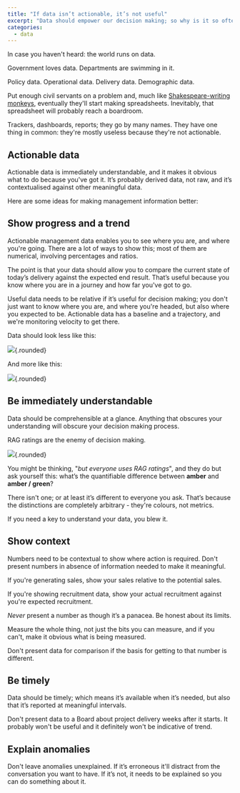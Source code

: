 ```yaml
---
title: "If data isn’t actionable, it’s not useful"
excerpt: "Data should empower our decision making; so why is it so often useless?"
categories:
  - data
---
```


In case you haven't heard: the world runs on data.

Government loves data. Departments are swimming in it.

Policy data. Operational data. Delivery data. Demographic data.

Put enough civil servants on a problem and, much like [Shakespeare-writing monkeys](https://en.m.wikipedia.org/wiki/Infinite_monkey_theorem), eventually they'll start making spreadsheets. Inevitably, that spreadsheet will probably reach a boardroom.

Trackers, dashboards, reports; they go by many names. They have one thing in common: they're mostly useless because they're not actionable.

## Actionable data

Actionable data is immediately understandable, and it makes it obvious what to do because you've got it. It’s probably derived data, not raw, and it’s contextualised against other meaningful data.

Here are some ideas for making management information better:

## Show progress and a trend

Actionable management data enables you to see where you are, and where you're going. There are a lot of ways to show this; most of them are numerical, involving percentages and ratios.

The point is that your data should allow you to compare the current state of today’s delivery against the expected end result. That’s useful because you know where you are in a journey and how far you've got to go.

Useful data needs to be relative if it’s useful for decision making; you don't just want to know where you are, and where you're headed, but also where you expected to be. Actionable data has a baseline and a trajectory, and we're monitoring velocity to get there.

Data should look less like this:

![](/assets/images/posts/2016/04/23/actionable-data/actionable-data-1.jpg){.rounded}

And more like this:

![](/assets/images/posts/2016/04/23/actionable-data/actionable-data-2.jpg){.rounded}


## Be immediately understandable

Data should be comprehensible at a glance. Anything that obscures your understanding will obscure your decision making process.

RAG ratings are the enemy of decision making.

![](/assets/images/posts/2016/04/23/actionable-data/actionable-data-3.jpg){.rounded}

You might be thinking, "*but everyone uses RAG ratings*", and they do but ask yourself this: what’s the quantifiable difference between **amber** and **amber / green**?

There isn't one; or at least it’s different to everyone you ask. That’s because the distinctions are completely arbitrary - they're colours, not metrics.

If you need a key to understand your data, you blew it.

## Show context

Numbers need to be contextual to show where action is required. Don't present numbers in absence of information needed to make it meaningful.

If you're generating sales, show your sales relative to the potential sales.

If you're showing recruitment data, show your actual recruitment against you're expected recruitment.

*Never* present a number as though it’s a panacea. Be honest about its limits.

Measure the whole thing, not just the bits you can measure, and if you can't, make it obvious what is being measured.

Don't present data for comparison if the basis for getting to that number is different.

## Be timely

Data should be timely; which means it’s available when it’s needed, but also that it’s reported at meaningful intervals.

Don't present data to a Board about project delivery weeks after it starts. It probably won't be useful and it definitely won't be indicative of trend.

## Explain anomalies

Don't leave anomalies unexplained. If it’s erroneous it'll distract from the conversation you want to have. If it’s not, it needs to be explained so you can do something about it.